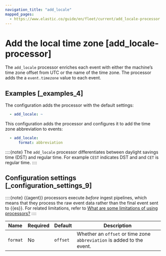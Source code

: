 ```yaml
---
navigation_title: "add_locale"
mapped_pages:
  - https://www.elastic.co/guide/en/fleet/current/add_locale-processor.html
---
```


# Add the local time zone [add_locale-processor]


The `add_locale` processor enriches each event with either the machine’s time zone offset from UTC or the name of the time zone. The processor adds the a `event.timezone` value to each event.


## Examples [_examples_4]

The configuration adds the processor with the default settings:

```yaml
  - add_locale: ~
```

This configuration adds the processor and configures it to add the time zone abbreviation to events:

```yaml
  - add_locale:
      format: abbreviation
```

::::{note}
The `add_locale` processor differentiates between daylight savings time (DST) and regular time. For example `CEST` indicates DST and and `CET` is regular time.
::::



## Configuration settings [_configuration_settings_9]

::::{note}
{{agent}} processors execute *before* ingest pipelines, which means that they process the raw event data rather than the final event sent to {{es}}. For related limitations, refer to [What are some limitations of using processors?](/reference/ingestion-tools/fleet/agent-processors.md#limitations)
::::


| Name | Required | Default | Description |
| --- | --- | --- | --- |
| `format` | No | `offset` | Whether an `offset` or time zone `abbreviation` is added to the event. |

